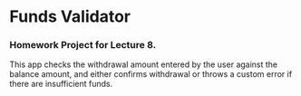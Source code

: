 # Funds Validator
### Homework Project for Lecture 8.
This app checks the withdrawal amount entered by the user against the balance amount, and either confirms withdrawal or throws a custom error if there are insufficient funds.

